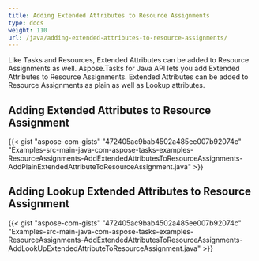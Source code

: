 ```yaml
---
title: Adding Extended Attributes to Resource Assignments
type: docs
weight: 110
url: /java/adding-extended-attributes-to-resource-assignments/
---
```


Like Tasks and Resources, Extended Attributes can be added to Resource Assignments as well. Aspose.Tasks for Java API lets you add Extended Attributes to Resource Assignments. Extended Attributes can be added to Resource Assignments as plain as well as Lookup attributes.

## **Adding Extended Attributes to Resource Assignment**
{{< gist "aspose-com-gists" "472405ac9bab4502a485ee007b92074c" "Examples-src-main-java-com-aspose-tasks-examples-ResourceAssignments-AddExtendedAttributesToResourceAssignments-AddPlainExtendedAttributeToResourceAssignment.java" >}}

## **Adding Lookup Extended Attributes to Resource Assignment**
{{< gist "aspose-com-gists" "472405ac9bab4502a485ee007b92074c" "Examples-src-main-java-com-aspose-tasks-examples-ResourceAssignments-AddExtendedAttributesToResourceAssignments-AddLookUpExtendedAttributeToResourceAssignment.java" >}}
